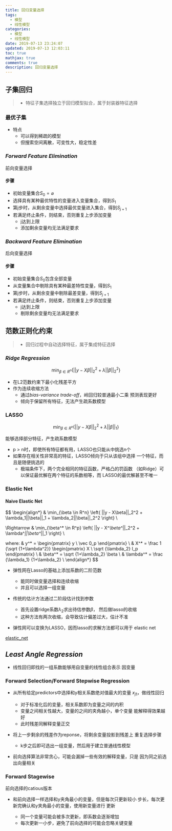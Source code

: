 ```yaml
---
title: 回归变量选择
tags:
  - 模型
  - 线性模型
categories:
  - 模型
  - 线性模型
date: 2019-07-13 23:24:07
updated: 2019-07-13 12:03:11
toc: true
mathjax: true
comments: true
description: 回归变量选择
---
```


##	子集回归

> - 特征子集选择独立于回归模型拟合，属于封装器特征选择

###	最优子集

-	特点
	-	可以得到稀疏的模型
	-	但搜索空间离散，可变性大，稳定性差

###	*Forward Feature Elimination*

前向变量选择

####	步骤

-	初始变量集合$S_0 = \varnothing$
-	选择具有某种最优特性的变量进入变量集合，得到$S_1$
-	第j步时，从剩余变量中选择最优变量进入集合，得到$S_{j+1}$
-	若满足终止条件，则结束，否则重复上步添加变量
	-	j达到上限
	-	添加剩余变量均无法满足要求

###	*Backward Feature Elimination*

后向变量选择

####	步骤

-	初始变量集合$S_0$包含全部变量
-	从变量集合中剔除具有某种最差特性变量，得到$S_1$
-	第j步时，从剩余变量中剔除最差变量，得到$S_{j+1}$
-	若满足终止条件，则结束，否则重复上步添加变量
	-	j达到上限
	-	剔除剩余变量均无法满足要求

##	范数正则化约束

> - 回归过程中自动选择特征，属于集成特征选择

###	*Ridge Regression*

$$
\min_{\beta \in R^n} \left\{ ||y - X\beta||_2^2 +
	\lambda ||\beta||_2^2 \right\}
$$

-	在L2范数约束下最小化残差平方
-	作为连续收缩方法
	-	通过*bias-variance trade-off*，岭回归较普通最小二乘
		预测表现更好
	-	倾向于保留所有特征，无法产生疏系数模型

###	LASSO

$$
\min_{\beta \in R^n} \left\{ ||y - X\beta||_2^2 +
	\lambda||\beta||_1 \right\}
$$

能够选择部分特征，产生疏系数模型

-	p > n时，即使所有特征都有用，LASSO也只能从中挑选n个
-	如果存在相关性非常高的特征，LASSO倾向于只从该组中选择
	一个特征，而且是随便挑选的
	-	极端条件下，两个完全相同的特征函数，严格凸的罚函数
		（如Ridge）可以保证最优解在两个特征的系数相等，而
		LASSO的最优解甚至不唯一

###	Elastic Net

####	Naive Elastic Net

$$
\begin{align*}
& \min_{\beta \in R^n} \left\{ ||y - X\beta||_2^2 +
	\lambda_1||\beta||_1 + \lambda_2||\beta||_2^2 \right\} \\

\Rightarrow &
\min_{\beta^* \in R^p} \left\{ ||y - X^*\beta^*||_2^2 +
	\lambda^*||\beta^*||_1 \right\} \\

where: & y^* = \begin{pmatrix}
		y \\ \vec 0_p
	\end{pmatrix}	\\
& X^* = \frac 1 {\sqrt {1+\lambda^2}}
	\begin{pmatrix}
		X \\ \sqrt {\lambda_2} I_p
	\end{pmatrix} \\
& \beta^* = \sqrt {1+\lambda_2} \beta \\
& \lambda^* = \frac {\lambda_1} {1+\lambda_2} \\
\end{align*}
$$

-	弹性网在Lasso的基础上添加系数的二阶范数
	-	能同时做变量选择和连续收缩
	-	并且可以选择一组变量

-	传统的估计方法通过二阶段估计找到参数
	-	首先设置ridge系数$\lambda_2$求出待估参数$\beta$，
		然后做lasso的收缩
	-	这种方法有两次收缩，会导致估计偏差过大，估计不准

-	弹性网可以变换为LASSO，因而lasso的求解方法都可以用于
	elastic net

[elastic_net](http://www.stat.purdue.edu/~tlzhang/mathstat/ElasticNet.pdf)

##	*Least Angle Regression*

-	线性回归即找的一组系数能够用自变量的线性组合表示
	因变量

###	Forward Selection/Forward Stepwise Regression

-	从所有给定predictors中选择和y相关系数绝对值最大的变量
	$x_{j1}$，做线性回归

	-	对于标准化后的变量，相关系数即为变量之间的内积
	-	变量之间相关性越大，变量的之间的夹角越小，单个变量
		能解释得效果越好
	-	此时残差同解释变量正交

-	将上一步剩余的残差作为reponse，将剩余变量投影到残差上
	重复选择步骤

	-	k步之后即可选出一组变量，然后用于建立普通线性模型

-	前向选择算法非常贪心，可能会漏掉一些有效的解释变量，只是
	因为同之前选出向量相关

###	Forward Stagewise

前向选择的catious版本

-	和前向选择一样选择和y夹角最小的变量，但是每次只更新较小
	步长，每次更新完确认和y夹角最小的变量，使用新变量进行
	更新

	-	同一个变量可能会被多次更新，即系数会逐渐增加
	-	每次更新一小步，避免了前向选择的可能会忽略关键变量
